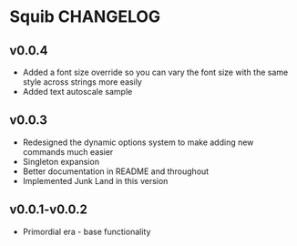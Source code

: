 # Squib CHANGELOG

## v0.0.4
* Added a font size override so you can vary the font size with the same style across strings more easily
* Added text autoscale sample

## v0.0.3
* Redesigned the dynamic options system to make adding new commands much easier
* Singleton expansion
* Better documentation in README and throughout
* Implemented Junk Land in this version

## v0.0.1-v0.0.2
* Primordial era - base functionality